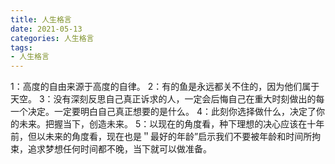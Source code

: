 ```yaml
---
title: 人生格言
date: 2021-05-13
categories: 人生格言
tags: 
- 人生格言
---
```

1：高度的自由来源于高度的自律。
2：有的鱼是永远都关不住的，因为他们属于天空。
3：没有深刻反思自己真正诉求的人，一定会后悔自己在重大时刻做出的每一个决定。一定要明白自己真正想要的是什么。
4：此刻你选择做什么，决定了你的未来。把握当下，创造未来。
5：以现在的角度看，种下理想的决心应该在十年前，但以未来的角度看，现在也是＂最好的年龄”启示我们不要被年龄和时间所拘束，追求梦想任何时间都不晚，当下就可以做准备。
